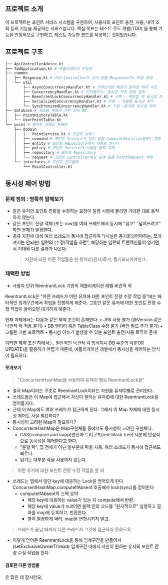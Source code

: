 ## 프로젝트 소개

이 프로젝트는 포인트 서비스 시스템을 구현하여, 사용자의 포인트 충전, 사용, 내역 조회 등의 기능을 제공하는 서비스입니다.
핵심 목표는 테스트 주도 개발(TDD) 을 통해 기능을 안정적으로 구현하고, 테스트 가능한 코드를 작성하는 것이었습니다.

## 프로젝트 구조

```sh
├── ApiControllerAdvice.kt
├── TddApplication.kt # 애플리케이션 진입점
├── common
│   ├── Response.kt # 여러 Controller가 넘겨 받을 Response<T> 타입 정의
│   └── util
│       ├── AsyncConcurrencyHandler.kt # 코루틴기반 비동기 동시성 처리 시도
│       ├── ConcurrencyHandler.kt # 인터페이스: 동시성 처리 방법 정의
│       ├── ReentrantLockConcurrencyHandler.kt # 구현 : 재진입 락 동시성 처리
│       ├── SerializedConcurrencyHandler.kt # 구현 : 직렬화 동시성 처리
│       └── SynchronizedConcurrencyHandler.kt # 구현 :동기화 동시성 처리
├── database # 학습용 메모리 기반 임시 DB
│   ├── PointHistoryTable.kt
│   └── UserPointTable.kt
└── point # 포인트 서비스 도메인
    ├── domain
    │   ├── PointService.kt # 포인트 서비스
    │   ├── command # 포인트 Service가 넘겨 받을 Command(Mutation용도) 객체
    │   ├── entity # 포인트 Repository에서 사용할 엔티티
    │   ├── policy # 포인트 Service가 사용할 정책 객체
    │   ├── repository # 포인트 Repository
    │   └── request # 포인트 Controller에서 넘겨 받을 PointRequest 객체
    └── interfaces # 포인트 컨트롤러
        └── PointController.kt
```

## 동시성 제어 방법

### 문제 정의 : 명확히 말해보기

- 같은 유저의 포인트 잔량을 수정하는 요청이 일정 시점에 몰리면 기대한 대로 동작하지 않는다.
- 같은 포인트 잔량 객체 (또는 row)를 여러 쓰레드에서 동시에 "읽고" "덮어쓰려고" 하면 문제가 발생한다.
- 공유 자원에 대해 여러 쓰레드가 동시에 접근하여 "(사실은 동기화되어야하는, 쪼개져서는 안되는) 일련의 (수정)작업을 하면",
  해당하는 일련의 트랜젝션들이 엉키면서 기대와 다른 결과가 나온다.
  > 자원에 대한 어떤 작업들은 한 덩어리(원자)로서, 동기화되어야한다.

### 채택한 방법

- 사용자 단위 ReentrantLock 기반의 애플리케이션 레벨 비관적 락

ReentrantLock은 "어떤 쓰레드가 어떤 유저에 대한 포인트 잔량 수정 작업 중"에는 배타적인 임계구간에서 작업을 진행하게 해준다. 그동안 같은 유저에 대한 포인트 잔량 수정 작업이 들어오면 대기하게 해준다.

현재 과제에서는 다음과 같은 제약 조건이 존재한다:
• JPA 사용 불가 (@Version 같은 낙관적 락 적용 불가)
• DB 엔티티 혹은 TableClass 수정 불가 (버전 필드 추가 불가)
• 코틀린 기반 프로젝트
• 동시성 이슈가 발생할 수 있는 포인트 충전/사용 로직이 존재

이러한 제약 조건 하에서는, 일반적인 낙관적 락 방식이나 DB 수준의 락(FOR UPDATE)을 활용하기 어렵기 때문에, 애플리케이션 레벨에서 동시성을 제어하는 방식이 필요하다.

#### 쪼개보기

> "ConcurrentHashMap을 사용하여 유저ID 별로 ReentrantLock을"

- 결국 Map이라는 구조로 ReentrantLock이라는 자원을 유저ID별로 관리한다.
- 쓰레드들은 이 Map에 접근해서 자신이 원하는 유저ID에 대한 ReentrantLock을 얻어올거다.
- 근데 이 Map에도 여러 쓰레드가 접근하게 된다. 그래서 이 Map 자체에 대한 동시성 제어도 사실 필요하다?
- 동시성이 고려된 Map이 필요하다?
- ConcurrentHashMap은 Map구현체들 중에서도 동시성이 고려된 구현체다.
  - CAS(compare and swap)연산과 트리구조(red-black tree) 덕분에 안정적으로 동시성을 제어한다고 한다.
  - "분할 락", 맵 전체가 아닌 일부분에 락을 사용. 여러 쓰레드가 동시에 접근해도 빠르다.
  - 읽기는 대부분 락을 사용하지 않는다.

> 어떤 유저에 대한 포인트 잔량 수정 작업을 할 때

- 쓰레드는 맵에서 일단 key에 대응하는 Lock을 얻어오게 된다. ConcurrentHashMap.computeIfAbsent 호출해서 lock(sync)를 얻어온다
  - computeIfAbsent의 스펙 요약
    - 해당 key에 대응하는 value가 있는 지 compute해서 반환.
    - 해당 key에 value가 null이면 블럭 안의 코드를 "원자적으로" 실행하고 결과를 map에 등록하고, 반환한다.
    - 블럭 깔끔하게 써라. map을 변형시키지 말고.

> 쓰레드가 끝날 때까지 다른 쓰레드가 그것에 접근하지 못하도록

- 이렇게 얻어온 ReentrantLock을 통해 임계구간을 만들어서(setExclusiveOwnerThread) 임계구간 내에서 자신이 원하는 유저의 포인트 잔량 수정 작업을 한다.

#### 검토한 다른 방법들

은 많은 데 잠시만요;

